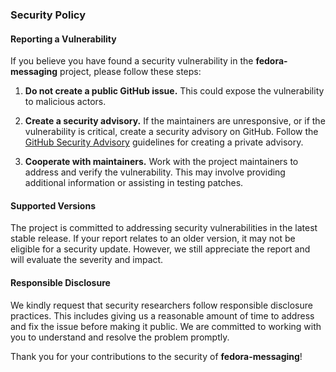 ### Security Policy

#### Reporting a Vulnerability

If you believe you have found a security vulnerability in the **fedora-messaging** project, please follow these steps:

1. **Do not create a public GitHub issue.** This could expose the vulnerability to malicious actors.

2. **Create a security advisory.** If the maintainers are unresponsive, or if the vulnerability is critical, create a security advisory on GitHub. Follow the [GitHub Security Advisory](https://docs.github.com/en/code-security/security-advisories/working-with-repository-security-advisories/creating-a-repository-security-advisory#creating-a-security-advisory) guidelines for creating a private advisory.

3. **Cooperate with maintainers.** Work with the project maintainers to address and verify the vulnerability. This may involve providing additional information or assisting in testing patches.

#### Supported Versions

The project is committed to addressing security vulnerabilities in the latest stable release. If your report relates to an older version, it may not be eligible for a security update. However, we still appreciate the report and will evaluate the severity and impact.

#### Responsible Disclosure

We kindly request that security researchers follow responsible disclosure practices. This includes giving us a reasonable amount of time to address and fix the issue before making it public. We are committed to working with you to understand and resolve the problem promptly.

Thank you for your contributions to the security of **fedora-messaging**!
